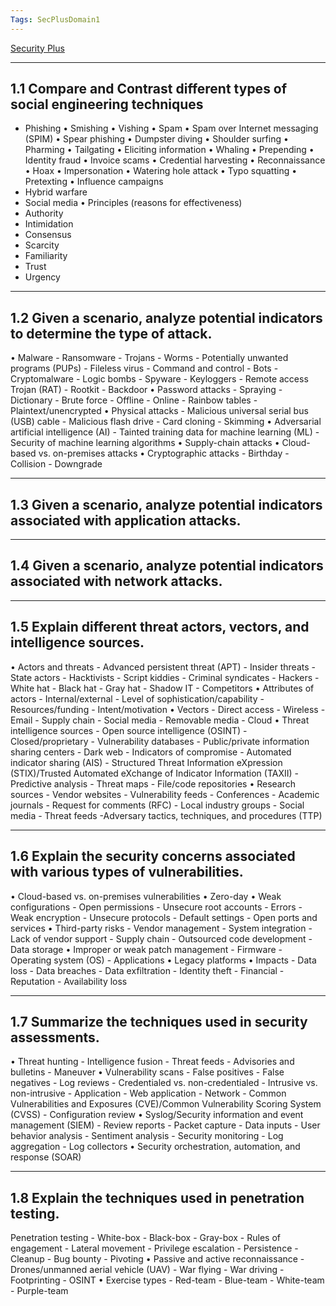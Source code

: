 ```yaml
---
Tags: SecPlusDomain1
---
```


[Security Plus](../SecurityPlus/SecurityPlus.md)

---


## 1.1 Compare and Contrast different types of social engineering techniques
- Phishing
• Smishing
• Vishing
• Spam
• Spam over Internet messaging (SPIM)
• Spear phishing
• Dumpster diving
• Shoulder surfing
• Pharming
• Tailgating
• Eliciting information
• Whaling
• Prepending
• Identity fraud
• Invoice scams
• Credential harvesting
• Reconnaissance
• Hoax
• Impersonation
• Watering hole attack
• Typo squatting
• Pretexting
• Influence campaigns
- Hybrid warfare
- Social media
• Principles (reasons for effectiveness)
- Authority
- Intimidation
- Consensus
- Scarcity
- Familiarity
- Trust
- Urgency

---
## 1.2 Given a scenario, analyze potential indicators to determine the type of attack.
• Malware
	- Ransomware
	- Trojans
	- Worms
	- Potentially unwanted programs (PUPs)
	- Fileless virus
	- Command and control
	- Bots
	- Cryptomalware
	- Logic bombs
	- Spyware
	- Keyloggers
	- Remote access Trojan (RAT)
	- Rootkit
	- Backdoor
• Password attacks
	- Spraying
	- Dictionary
	- Brute force
	- Offline
	- Online
	- Rainbow tables
	- Plaintext/unencrypted
• Physical attacks
	- Malicious universal
	serial bus (USB) cable
	- Malicious flash drive
	- Card cloning
	- Skimming
• Adversarial artificial intelligence (AI)
	- Tainted training data for machine learning (ML)
	- Security of machine learning algorithms
• Supply-chain attacks
• Cloud-based vs. on-premises attacks
• Cryptographic attacks
	- Birthday
	- Collision
	- Downgrade

---
## 1.3 Given a scenario, analyze potential indicators associated with application attacks.

---
## 1.4 Given a scenario, analyze potential indicators associated with network attacks.

---
## 1.5 Explain different threat actors, vectors, and intelligence sources.
• Actors and threats
	- Advanced persistent threat (APT)
	- Insider threats
	- State actors
	- Hacktivists
	- Script kiddies
	- Criminal syndicates
	- Hackers
		- White hat
		- Black hat
		- Gray hat
	- Shadow IT
	- Competitors
• Attributes of actors
	- Internal/external
	- Level of sophistication/capability
	- Resources/funding
	- Intent/motivation
• Vectors
	- Direct access
	- Wireless
	- Email
	- Supply chain
	- Social media
	- Removable media
	- Cloud
• Threat intelligence sources
	- Open source intelligence (OSINT)
	- Closed/proprietary
	- Vulnerability databases
	- Public/private information sharing
	centers
	- Dark web
	- Indicators of compromise
	- Automated indicator sharing (AIS)
		- Structured Threat Information 	eXpression (STIX)/Trusted Automated eXchange of Indicator Information (TAXII)
	- Predictive analysis
	- Threat maps
	- File/code repositories
• Research sources
	- Vendor websites
	- Vulnerability feeds
	- Conferences
	- Academic journals
	- Request for comments (RFC)
	- Local industry groups
	- Social media
	- Threat feeds
	-Adversary tactics, techniques, and procedures (TTP)

---
## 1.6 Explain the security concerns associated with various types of vulnerabilities.
• Cloud-based vs. on-premises vulnerabilities
• Zero-day
• Weak configurations
	- Open permissions
	- Unsecure root accounts
	- Errors
	- Weak encryption
	- Unsecure protocols
	- Default settings
	- Open ports and services
• Third-party risks
	- Vendor management
		- System integration
		- Lack of vendor support
	- Supply chain
	- Outsourced code development
	- Data storage
• Improper or weak patch management
	- Firmware
	- Operating system (OS)
	- Applications
• Legacy platforms
• Impacts
	- Data loss
	- Data breaches
	- Data exfiltration
	- Identity theft
	- Financial
	- Reputation
	- Availability loss

---

## 1.7 Summarize the techniques used in security assessments.
• Threat hunting
	- Intelligence fusion
	- Threat feeds
	- Advisories and bulletins
	- Maneuver
• Vulnerability scans
	- False positives
	- False negatives
	- Log reviews
	- Credentialed vs. non-credentialed
	- Intrusive vs. non-intrusive
	- Application
	- Web application
	- Network
	- Common Vulnerabilities and
	Exposures (CVE)/Common
	Vulnerability Scoring System (CVSS)
	- Configuration review
• Syslog/Security information and
event management (SIEM)
	- Review reports
	- Packet capture
	- Data inputs
	- User behavior analysis
	- Sentiment analysis
	- Security monitoring
	- Log aggregation
	- Log collectors
• Security orchestration,
automation, and response (SOAR)

---
## 1.8  Explain the techniques used in penetration testing.
Penetration testing
	- White-box
	- Black-box
	- Gray-box
	- Rules of engagement
	- Lateral movement
	- Privilege escalation
	- Persistence
	- Cleanup
	- Bug bounty
	- Pivoting
• Passive and active reconnaissance
	- Drones/unmanned aerial vehicle (UAV)
	- War flying
	- War driving
	- Footprinting
	- OSINT
• Exercise types
	- Red-team
	- Blue-team
	- White-team
	- Purple-team